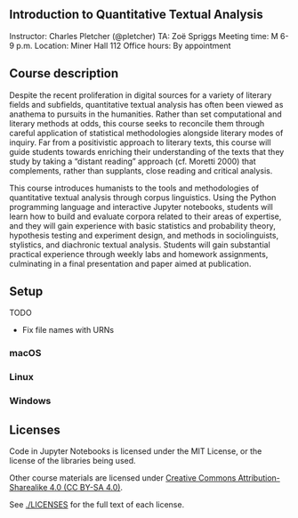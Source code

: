 Introduction to Quantitative Textual Analysis
------

Instructor: Charles Pletcher (@pletcher)
TA: Zoë Spriggs
Meeting time: M 6-9 p.m.
Location: Miner Hall 112
Office hours: By appointment


## Course description

Despite the recent proliferation in digital sources for a variety of literary fields and subfields, quantitative textual analysis has often been viewed as anathema to pursuits in the humanities. Rather than set computational and literary methods at odds, this course seeks to reconcile them through careful application of statistical methodologies alongside literary modes of inquiry. Far from a positivistic approach to literary texts, this course will guide students towards enriching their understanding of the texts that they study by taking a “distant reading” approach (cf. Moretti 2000) that complements, rather than supplants, close reading and critical analysis.

This course introduces humanists to the tools and methodologies of quantitative textual analysis through corpus linguistics. Using the Python programming language and interactive Jupyter notebooks, students will learn how to build and evaluate corpora related to their areas of expertise, and they will gain experience with basic statistics and probability theory, hypothesis testing and experiment design, and methods in sociolinguists, stylistics, and diachronic textual analysis. Students will gain substantial practical experience through weekly labs and homework assignments, culminating in a final presentation and paper aimed at publication.


## Setup

TODO

- Fix file names with URNs

### macOS


### Linux


### Windows


## Licenses

Code in Jupyter Notebooks is licensed under the MIT License, or the license of the libraries being used.

Other course materials are licensed under [Creative Commons Attribution-Sharealike 4.0 (CC BY-SA 4.0)](https://creativecommons.org/licenses/by-sa/4.0/).

See [./LICENSES](LICENSES) for the full text of each license.


